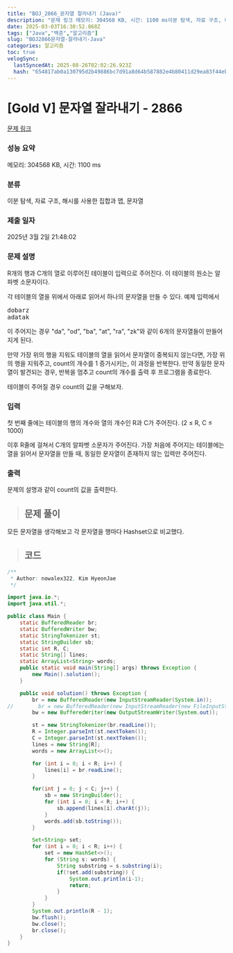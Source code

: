 ```yaml
---
title: "BOJ_2866_문자열 잘라내기 (Java)"
description: "문제 링크 메모리: 304568 KB, 시간: 1100 ms이분 탐색, 자료 구조, 해시를 사용한 집합과 맵, 문자열2025년 3월 2일 21:48:02모든 문자열을 생각해보고 각 문자열을 행마다 Hashset으로 비교했다.import java.io.;import ja"
date: 2025-03-03T16:30:52.868Z
tags: ["Java","백준","알고리즘"]
slug: "BOJ2866문자열-잘라내기-Java"
categories: 알고리즘
toc: true
velogSync:
  lastSyncedAt: 2025-08-26T02:02:26.923Z
  hash: "654817ab0a130795d2b49886bc7d91a8d64b587882e4b80411d29ea83f44eb42"
---
```


# [Gold V] 문자열 잘라내기 - 2866 

[문제 링크](https://www.acmicpc.net/problem/2866) 

### 성능 요약

메모리: 304568 KB, 시간: 1100 ms

### 분류

이분 탐색, 자료 구조, 해시를 사용한 집합과 맵, 문자열

### 제출 일자

2025년 3월 2일 21:48:02

### 문제 설명

<p>R개의 행과 C개의 열로 이루어진 테이블이 입력으로 주어진다. 이 테이블의 원소는 알파벳 소문자이다.</p>

<p>각 테이블의 열을 위에서 아래로 읽어서 하나의 문자열을 만들 수 있다. 예제 입력에서</p>

<pre>dobarz
adatak</pre>

<p>이 주어지는 경우 "da", "od", "ba", "at", "ra", "zk"와 같이 6개의 문자열들이 만들어지게 된다.</p>

<p>만약 가장 위의 행을 지워도 테이블의 열을 읽어서 문자열이 중복되지 않는다면, 가장 위의 행을 지워주고, count의 개수를 1 증가시키는, 이 과정을 반복한다. 만약 동일한 문자열이 발견되는 경우, 반복을 멈추고 count의 개수를 출력 후 프로그램을 종료한다.</p>

<p>테이블이 주어질 경우 count의 값을 구해보자.</p>

### 입력 

 <p>첫 번째 줄에는 테이블의 행의 개수와 열의 개수인 R과 C가 주어진다. (2 ≤ R, C ≤ 1000)</p>

<p>이후 R줄에 걸쳐서 C개의 알파벳 소문자가 주어진다. 가장 처음에 주어지는 테이블에는 열을 읽어서 문자열을 만들 때, 동일한 문자열이 존재하지 않는 입력만 주어진다.</p>

### 출력 

 <p>문제의 설명과 같이 count의 값을 출력한다.</p>

> ## 문제 풀이

모든 문자열을 생각해보고 각 문자열을 행마다 Hashset으로 비교했다.

> ## 코드

```java
/**
 * Author: nowalex322, Kim HyeonJae
 */

import java.io.*;
import java.util.*;

public class Main {
    static BufferedReader br;
    static BufferedWriter bw;
    static StringTokenizer st;
    static StringBuilder sb;
    static int R, C;
    static String[] lines;
    static ArrayList<String> words;
    public static void main(String[] args) throws Exception {
        new Main().solution();
    }

    public void solution() throws Exception {
        br = new BufferedReader(new InputStreamReader(System.in));
//        br = new BufferedReader(new InputStreamReader(new FileInputStream("src/main/java/BOJ_2866_문자열잘라내기/input.txt")));
        bw = new BufferedWriter(new OutputStreamWriter(System.out));

        st = new StringTokenizer(br.readLine());
        R = Integer.parseInt(st.nextToken());
        C = Integer.parseInt(st.nextToken());
        lines = new String[R];
        words = new ArrayList<>();

        for (int i = 0; i < R; i++) {
            lines[i] = br.readLine();
        }

        for(int j = 0; j < C; j++) {
            sb = new StringBuilder();
            for (int i = 0; i < R; i++) {
                sb.append(lines[i].charAt(j));
            }
            words.add(sb.toString());
        }

        Set<String> set;
        for (int i = 0; i < R; i++) {
            set = new HashSet<>();
            for (String s: words) {
                String substring = s.substring(i);
                if(!set.add(substring)) {
                    System.out.println(i-1);
                    return;
                }
            }
        }
        System.out.println(R - 1);
        bw.flush();
        bw.close();
        br.close();
    }
}
```